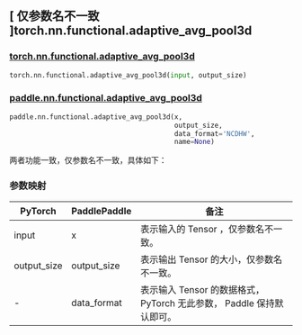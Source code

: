 ## [ 仅参数名不一致 ]torch.nn.functional.adaptive_avg_pool3d

### [torch.nn.functional.adaptive_avg_pool3d](https://pytorch.org/docs/stable/generated/torch.ao.nn.quantized.functional.adaptive_avg_pool3d.html?highlight=adaptive_avg_pool3d#torch.ao.nn.quantized.functional.adaptive_avg_pool3d)

```python
torch.nn.functional.adaptive_avg_pool3d(input, output_size)
```

### [paddle.nn.functional.adaptive_avg_pool3d](https://www.paddlepaddle.org.cn/documentation/docs/zh/api/paddle/nn/functional/adaptive_avg_pool3d_cn.html)

```python
paddle.nn.functional.adaptive_avg_pool3d(x,
                                         output_size,
                                         data_format='NCDHW',
                                         name=None)
```

两者功能一致，仅参数名不一致，具体如下：

### 参数映射
| PyTorch       | PaddlePaddle | 备注                                                   |
| ------------- | ------------ | ------------------------------------------------------ |
| input           | x           | 表示输入的 Tensor ，仅参数名不一致。               |
| output_size           | output_size           | 表示输出 Tensor 的大小，仅参数名不一致。               |
| -           | data_format           | 表示输入 Tensor 的数据格式， PyTorch 无此参数， Paddle 保持默认即可。               |
